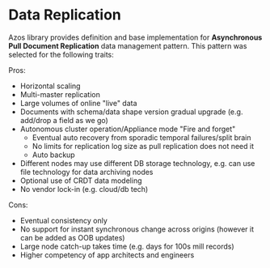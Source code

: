 ﻿# Data Replication

Azos library provides definition and base implementation for **Asynchronous Pull Document Replication** 
data management pattern. This pattern was selected for the following traits:

Pros:
- Horizontal scaling
- Multi-master replication
- Large volumes of online "live" data
- Documents with schema/data shape version gradual upgrade (e.g. add/drop a field as we go)
- Autonomous cluster operation/Appliance mode "Fire and forget"
  - Eventual auto recovery from sporadic temporal failures/split brain
  - No limits for replication log size as pull replication does not need it
  - Auto backup
- Different nodes may use different DB storage technology, e.g. can use file technology for data archiving nodes
- Optional use of CRDT data modeling
- No vendor lock-in (e.g. cloud/db tech)

Cons:
- Eventual consistency only
- No support for instant synchronous change across origins (however it can be added as OOB updates)
- Large node catch-up takes time (e.g. days for 100s mill records)
- Higher competency of app architects and engineers
